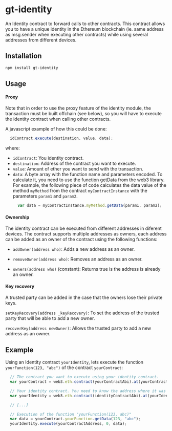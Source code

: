 # gt-identity

An Identity contract to forward calls to other contracts. This contract allows you to have a unique identity in the Ethereum blockchain (ie. same address as msg.sender when executing other contracts) while using several addresses from different devices.

## Installation
```bash
npm install gt-identity
```

## Usage

#### Proxy

Note that in order to use the proxy feature of the identity module, the transaction must be built offchain (see below), so you will have to execute the identity contract when calling other contracts.

A javascript example of how this could be done:
```javascript
  idContract.execute(destination, value, data);
```
where:
* `idContract`: You identity contract.
* `destination`: Address of the contract you want to execute.
* `value`: Amount of ether you want to send with the transaction.
* `data`: A byte array with the function name and parameters encoded. To calculate it, you need to use the function getData from the web3 library.
For example, the following piece of code calculates the data value of the method `myMethod` from the contract `myContractInstance` with the parameters `param1` and `param2`.
    ```javascript
      var data = myContractInstance.myMethod.getData(param1, param2);
    ```

#### Ownership
The identity contract can be executed from different addresses in diferent devices. The contract supports multiple addresses as owners, each address can be added as an owner of the contract using the following functions:

* `addOwner(address who)`: Adds a new address as an owner.

* `removeOwner(address who)`: Removes an address as an owner.

* `owners(address who)` (constant): Returns true is the address is already an owner.

#### Key recovery
A trusted party can be added in the case that the owners lose their private keys.

`setKeyRecovery(address _keyRecovery)`: To set the address of the trusted party that will be able to add a new owner.

`recoverKey(address newOwner)`: Allows the trusted party to add a new address as an owner.

## Example
Using an Identity contract `yourIdentity`, lets execute the function `yourFunction(123, "abc")` of the contract `yourContract`:

```javascript
  // The contract you want to execute using your identity contract.
  var yourContract = web3.eth.contract(yourContractAbi).at(yourContractAddress);

  // Your identity contract. You need to know the address where it was deployed.
  var yourIdentity = web3.eth.contract(identityContractAbi).at(yourIdentityAddress);

  // [...]

  // Execution of the function "yourFunction(123, abc)"
  var data = yourContract.yourFunction.getData(123, "abc");
  yourIdentity.execute(yourContractAddress, 0, data);
```

